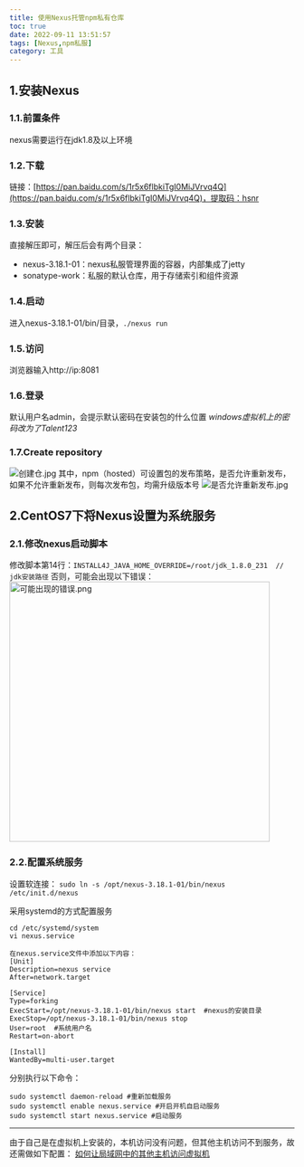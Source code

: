 ```yaml
---
title: 使用Nexus托管npm私有仓库
toc: true
date: 2022-09-11 13:51:57
tags: [Nexus,npm私服]
category: 工具
---
```

## 1.安装Nexus
### 1.1.前置条件
nexus需要运行在jdk1.8及以上环境
### 1.2.下载
链接：[https://pan.baidu.com/s/1r5x6flbkiTgI0MiJVrvq4Q](https://pan.baidu.com/s/1r5x6flbkiTgI0MiJVrvq4Q)，提取码：hsnr
### 1.3.安装
直接解压即可，解压后会有两个目录：
- nexus-3.18.1-01：nexus私服管理界面的容器，内部集成了jetty
- sonatype-work：私服的默认仓库，用于存储索引和组件资源
### 1.4.启动
进入nexus-3.18.1-01/bin/目录，`./nexus run`
### 1.5.访问
浏览器输入http://ip:8081
### 1.6.登录
默认用户名admin，会提示默认密码在安装包的什么位置
*windows虚拟机上的密码改为了Talent123*
### 1.7.Create repository
![创建仓.jpg](https://gitee.com/doautumn/doautumn.gitee.io/raw/master/使用Nexus托管npm私有仓库/创建仓.jpg)
其中，npm（hosted）可设置包的发布策略，是否允许重新发布，如果不允许重新发布，则每次发布包，均需升级版本号
![是否允许重新发布.jpg](https://gitee.com/doautumn/doautumn.gitee.io/raw/master/使用Nexus托管npm私有仓库/是否允许重新发布.jpg)
## 2.CentOS7下将Nexus设置为系统服务
### 2.1.修改nexus启动脚本
修改脚本第14行：`INSTALL4J_JAVA_HOME_OVERRIDE=/root/jdk_1.8.0_231  // jdk安装路径`
否则，可能会出现以下错误：
<img width="460" alt="可能出现的错误.png" src="https://gitee.com/doautumn/doautumn.gitee.io/raw/master/使用Nexus托管npm私有仓库/可能出现的错误.png">
### 2.2.配置系统服务
设置软连接：
`sudo ln -s /opt/nexus-3.18.1-01/bin/nexus /etc/init.d/nexus`

采用systemd的方式配置服务
```
cd /etc/systemd/system
vi nexus.service

在nexus.service文件中添加以下内容：
[Unit]
Description=nexus service
After=network.target

[Service]
Type=forking
ExecStart=/opt/nexus-3.18.1-01/bin/nexus start  #nexus的安装目录
ExecStop=/opt/nexus-3.18.1-01/bin/nexus stop
User=root  #系统用户名
Restart=on-abort

[Install]
WantedBy=multi-user.target
```

分别执行以下命令：
```
sudo systemctl daemon-reload #重新加载服务
sudo systemctl enable nexus.service #开启开机自启动服务
sudo systemctl start nexus.service #启动服务
```

---
由于自己是在虚拟机上安装的，本机访问没有问题，但其他主机访问不到服务，故还需做如下配置：
[如何让局域网中的其他主机访问虚拟机](https://www.cnblogs.com/mkl34367803/p/10095055.html)